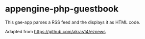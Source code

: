 appengine-php-guestbook
================================

This gae-app parses a RSS feed and the displays it as HTML code.

Adapted from https://github.com/akras14/eznews
